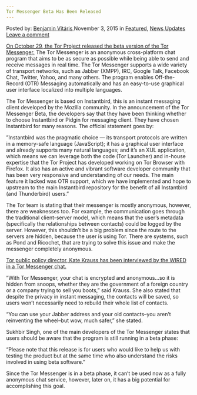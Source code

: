 ```yaml
---
Tor Messenger Beta Has Been Released
---
```

<article class="post-listing post-11922 post type-post status-publish format-standard has-post-thumbnail hentry  tag-messenger tag-released 
<div class="post-inner">
<span>Posted by: <a href="https://www.deepdotweb.com/author/benjaminvi/" title="">Benjamin Vitáris </a></span>
<span>November 3, 2015</span>
<span>in <a href="https://www.deepdotweb.com/category/deepdot-news/" rel="category tag">Featured</a>, <a href="https://www.deepdotweb.com/category/news-updates/" rel="category tag">News Updates</a></span>
<span><a href="https://www.deepdotweb.com/2015/11/03/tor-messenger-beta-has-been-released/#respond">Leave a comment</a></span>


<p><a href="https://blog.torproject.org/blog/tor-messenger-beta-chat-over-tor-easily">On October 29, the Tor Project released the beta version of the Tor Messenger.</a> The Tor Messenger is an anonymous cross-platform chat program that aims to be as secure as possible while being able to send and receive messages in real time. The Tor Messenger supports a wide variety of transport networks, such as Jabber (XMPP), IRC, Google Talk, Facebook Chat, Twitter, Yahoo, and many others. The program enables Off-the-Record (OTR) Messaging automatically and has an easy-to-use graphical user interface localized into multiple languages.</p>
<p>The Tor Messenger is based on Instantbird, this is an instant messaging client developed by the Mozilla community. In the announcement of the Tor Messenger Beta, the developers say that they have been thinking whether to choose Instantbird or Pidgin for messaging client. They have chosen Instantbird for many reasons. The official statement goes by:</p>
<p>”Instantbird was the pragmatic choice &#8212; its transport protocols are written in a memory-safe language (JavaScript); it has a graphical user interface and already supports many natural languages; and it&#8217;s an XUL application, which means we can leverage both the code (Tor Launcher) and in-house expertise that the Tor Project has developed working on Tor Browser with Firefox. It also has an active and vibrant software developer community that has been very responsive and understanding of our needs. The main feature it lacked was OTR support, which we have implemented and hope to upstream to the main Instantbird repository for the benefit of all Instantbird (and Thunderbird) users.”</p>
<p>The Tor team is stating that their messenger is mostly anonymous, however, there are weaknesses too. For example, the communication goes through the traditional client-server model, which means that the user’s metadata (specifically the relationships between contacts) could be logged by the server. However, this shouldn’t be a big problem since the route to the servers are hidden, because the user is using Tor. There are systems, such as Pond and Ricochet, that are trying to solve this issue and make the messenger completely anonymous.</p>
<p><a href="http://www.wired.com/2015/10/tor-just-launched-the-easiest-app-yet-for-anonymous-encrypted-im/">Tor public policy director, Kate Krauss has been interviewed by the WIRED in a Tor Messenger chat.</a></p>
<p>”With Tor Messenger, your chat is encrypted and anonymous…so it is hidden from snoops, whether they are the government of a foreign country or a company trying to sell you boots,” said Krauss. She also stated that despite the privacy in instant messaging, the contacts will be saved, so users won’t necessarily need to rebuild their whole list of contacts.</p>
<p>“You can use your Jabber address and your old contacts–you aren’t reinventing the wheel–but wow, much safer,” she stated.</p>
<p>Sukhbir Singh, one of the main developers of the Tor Messenger states that users should be aware that the program is still running in a beta phase:</p>
<p>“Please note that this release is for users who would like to help us with testing the product but at the same time who also understand the risks involved in using beta software.”</p>
<p>Since the Tor Messenger is in a beta phase, it can’t be used now as a fully anonymous chat service, however, later on, it has a big potential for accomplishing this goal.</p>
</div>
<span style="display:none"><a href="https://www.deepdotweb.com/tag/beta/" rel="tag">beta</a> <a href="https://www.deepdotweb.com/tag/messenger/" rel="tag">messenger</a> <a href="https://www.deepdotweb.com/tag/released/" rel="tag">released</a> </span> <span style="display:none" class="updated">2015-11-03<a href="https://www.deepdotweb.com/author/benjaminvi/" title="Posts by Benjamin Vitáris" rel="author">Benjamin Vitáris</a></strong></div>
</div>
</article>

